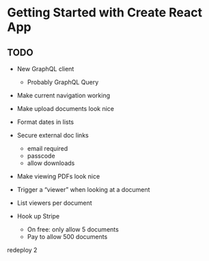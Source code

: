 # Getting Started with Create React App

## TODO

- New GraphQL client
  - Probably GraphQL Query
- Make current navigation working
- Make upload documents look nice
- Format dates in lists
- Secure external doc links
  - email required
  - passcode
  - allow downloads
- Make viewing PDFs look nice
- Trigger a “viewer” when looking at a document
- List viewers per document

- Hook up Stripe
  - On free: only allow 5 documents
  - Pay to allow 500 documents

redeploy 2
